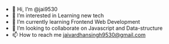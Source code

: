 - 👋 Hi, I’m @jai9530
- 👀 I’m interested in Learning new tech
- 🌱 I’m currently learning Frontend Web Development 
- 💞️ I’m looking to collaborate on Javascript and Data-structure 
- 📫 How to reach me jaivardhansingh9530@gmail.com

<!---
jai9530/jai9530 is a ✨ special ✨ repository because its `README.md` (this file) appears on your GitHub profile.
You can click the Preview link to take a look at your changes.
--->

